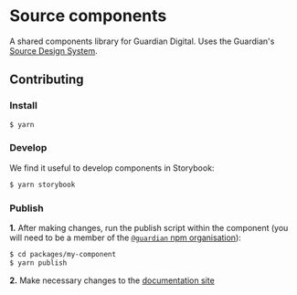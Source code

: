 # Source components

A shared components library for Guardian Digital. Uses the Guardian's [Source Design System](https://guardian.github.io/source-website/).

## Contributing

### Install

```sh
$ yarn
```

### Develop

We find it useful to develop components in Storybook:

```sh
$ yarn storybook
```

### Publish

**1.** After making changes, run the publish script within the component (you will need to be a member of the [`@guardian` npm organisation](https://www.npmjs.com/settings/guardian/members)):

```sh
$ cd packages/my-component
$ yarn publish
```

**2.** Make necessary changes to the [documentation site](https://zeroheight.com/2a1e5182b)
